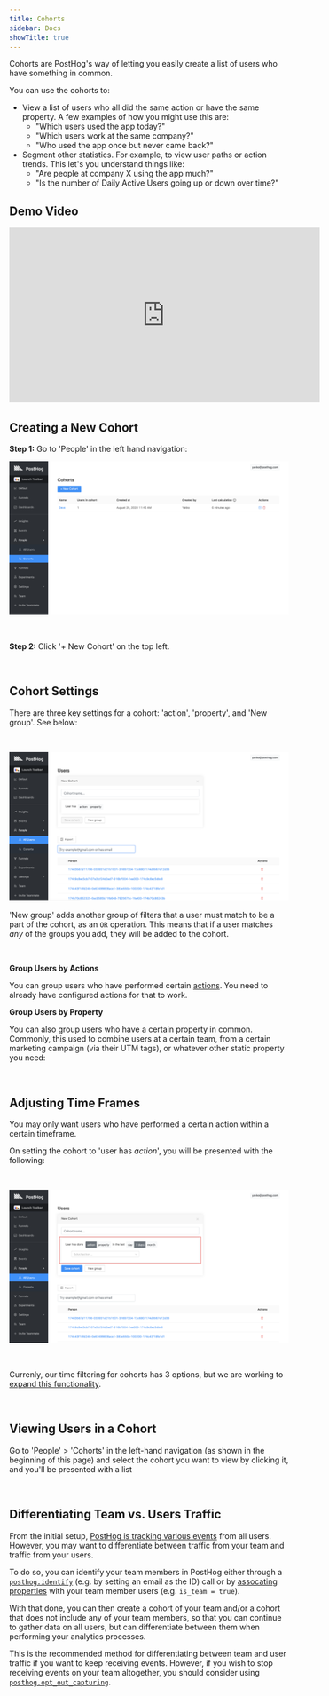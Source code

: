 ```yaml
---
title: Cohorts
sidebar: Docs
showTitle: true
---
```


Cohorts are PostHog's way of letting you easily create a list of users who have something in common.

You can use the cohorts to:

* View a list of users who all did the same action or have the same property. A few examples of how you might use this are:
  * "Which users used the app today?"
  * "Which users work at the same company?"
  * "Who used the app once but never came back?"
* Segment other statistics. For example, to view user paths or action trends. This let's you understand things like:
  * "Are people at company X using the app much?"
  * "Is the number of Daily Active Users going up or down over time?"

## Demo Video

<iframe width="560" height="315" src="https://www.youtube.com/embed/GtSSxmOdyk4" frameborder="0" allow="accelerometer; autoplay; clipboard-write; encrypted-media; gyroscope; picture-in-picture" allowfullscreen></iframe>

## Creating a New Cohort

**Step 1:** Go to 'People' in the left hand navigation:

![left hand navigation for cohorts](../../images/features/cohorts/cohorts-page.png)

<br />

**Step 2:** Click '+ New Cohort' on the top left.

<br />


## Cohort Settings

There are three key settings for a cohort: 'action', 'property', and 'New group'. See below:

<br />

![Three key cohort settings](../../images/features/cohorts/cohort-options.png)

'New group' adds another group of filters that a user must match to be a part of the cohort, as an `OR` operation. This means that if a user matches _any_ of the groups you add, they will be added to the cohort. 

<br />

**Group Users by Actions**

You can group users who have performed certain [actions](/features/actions). You need to already have configured actions for that to work.

**Group Users by Property**

You can also group users who have a certain property in common. Commonly, this used to combine users at a certain team, from a certain marketing campaign (via their UTM tags), or whatever other static property you need:

<br />


## Adjusting Time Frames

You may only want users who have performed a certain action within a certain timeframe.

On setting the cohort to 'user has *action*', you will be presented with the following:

<br />


<span class='centered'>![cohort - user action date range selection](../../images/features/cohorts/cohort-time-frame.png)</span>

<br />


Currenly, our time filtering for cohorts has 3 options, but we are working to [expand this functionality](https://github.com/PostHog/posthog/issues/199).

<br />


## Viewing Users in a Cohort

Go to 'People' > 'Cohorts' in the left-hand navigation (as shown in the beginning of this page) and select the cohort you want to view by clicking it, and you'll be presented with a list

<br />

## Differentiating Team vs. Users Traffic
From the initial setup, [PostHog is tracking various events](/docs/integrations/js-integration#autocapture) from all users. However, you may want to differentiate between traffic from your team and traffic from your users.

To do so, you can identify your team members in PostHog either through a [`posthog.identify`](/docs/integrations/js-integration#identifying-users) (e.g. by setting an email as the ID) call or by [assocating properties](/docs/integrations/js-integration#sending-user-information) with your team member users (e.g. `is_team = true`). 

With that done, you can then create a cohort of your team and/or a cohort that does not include any of your team members, so that you can continue to gather data on all users, but can differentiate between them when performing your analytics processes.

This is the recommended method for differentiating between team and user traffic if you want to keep receiving events. However, if you wish to stop receiving events on your team altogether, you should consider using [`posthog.opt_out_capturing`](/docs/integrations/js-integration#opt-users-out).